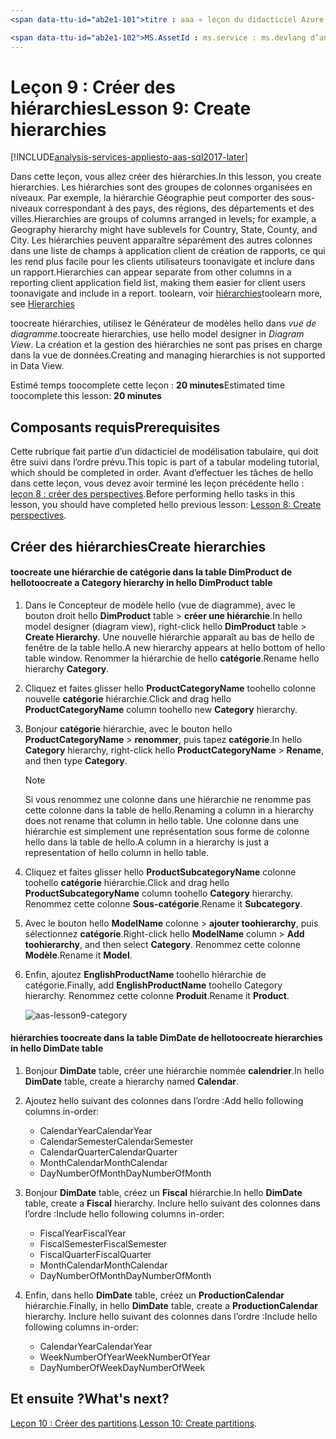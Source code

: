 ```yaml
---
<span data-ttu-id="ab2e1-101">titre : aaa « leçon du didacticiel Azure Analysis Services 9 : créer des hiérarchies | Description de Microsoft Docs » : services : analysis services documentationcenter : '' auteur : minewiskan manager : erikre éditeur : '' balises : ».</span><span class="sxs-lookup"><span data-stu-id="ab2e1-101">title: aaa"Azure Analysis Services tutorial lesson 9: Create hierarchies | Microsoft Docs" description: services: analysis-services documentationcenter: '' author: minewiskan manager: erikre editor: '' tags: ''</span></span>

<span data-ttu-id="ab2e1-102">MS.AssetId : ms.service : ms.devlang d’analysis services : NA ms.topic : get-started-article ms.tgt_pltfrm : NA ms.workload : na ms.date : 26/05/2017 ms.author : owend</span><span class="sxs-lookup"><span data-stu-id="ab2e1-102">ms.assetid: ms.service: analysis-services ms.devlang: NA ms.topic: get-started-article ms.tgt_pltfrm: NA ms.workload: na ms.date: 05/26/2017 ms.author: owend</span></span>
---
```

# <a name="lesson-9-create-hierarchies"></a><span data-ttu-id="ab2e1-103">Leçon 9 : Créer des hiérarchies</span><span class="sxs-lookup"><span data-stu-id="ab2e1-103">Lesson 9: Create hierarchies</span></span>

[!INCLUDE[analysis-services-appliesto-aas-sql2017-later](../../../includes/analysis-services-appliesto-aas-sql2017-later.md)]

<span data-ttu-id="ab2e1-104">Dans cette leçon, vous allez créer des hiérarchies.</span><span class="sxs-lookup"><span data-stu-id="ab2e1-104">In this lesson, you create hierarchies.</span></span> <span data-ttu-id="ab2e1-105">Les hiérarchies sont des groupes de colonnes organisées en niveaux. Par exemple, la hiérarchie Géographie peut comporter des sous-niveaux correspondant à des pays, des régions, des départements et des villes.</span><span class="sxs-lookup"><span data-stu-id="ab2e1-105">Hierarchies are groups of columns arranged in levels; for example, a Geography hierarchy might have sublevels for Country, State, County, and City.</span></span> <span data-ttu-id="ab2e1-106">Les hiérarchies peuvent apparaître séparément des autres colonnes dans une liste de champs à application client de création de rapports, ce qui les rend plus facile pour les clients utilisateurs toonavigate et inclure dans un rapport.</span><span class="sxs-lookup"><span data-stu-id="ab2e1-106">Hierarchies can appear separate from other columns in a reporting client application field list, making them easier for client users toonavigate and include in a report.</span></span> <span data-ttu-id="ab2e1-107">toolearn, voir [hiérarchies](https://docs.microsoft.com/sql/analysis-services/tabular-models/hierarchies-ssas-tabular)</span><span class="sxs-lookup"><span data-stu-id="ab2e1-107">toolearn more, see [Hierarchies](https://docs.microsoft.com/sql/analysis-services/tabular-models/hierarchies-ssas-tabular)</span></span>
  
<span data-ttu-id="ab2e1-108">toocreate hiérarchies, utilisez le Générateur de modèles hello dans *vue de diagramme*.</span><span class="sxs-lookup"><span data-stu-id="ab2e1-108">toocreate hierarchies, use hello model designer in *Diagram View*.</span></span> <span data-ttu-id="ab2e1-109">La création et la gestion des hiérarchies ne sont pas prises en charge dans la vue de données.</span><span class="sxs-lookup"><span data-stu-id="ab2e1-109">Creating and managing hierarchies is not supported in Data View.</span></span>  
  
<span data-ttu-id="ab2e1-110">Estimé temps toocomplete cette leçon : **20 minutes**</span><span class="sxs-lookup"><span data-stu-id="ab2e1-110">Estimated time toocomplete this lesson: **20 minutes**</span></span>  
  
## <a name="prerequisites"></a><span data-ttu-id="ab2e1-111">Composants requis</span><span class="sxs-lookup"><span data-stu-id="ab2e1-111">Prerequisites</span></span>  
<span data-ttu-id="ab2e1-112">Cette rubrique fait partie d’un didacticiel de modélisation tabulaire, qui doit être suivi dans l’ordre prévu.</span><span class="sxs-lookup"><span data-stu-id="ab2e1-112">This topic is part of a tabular modeling tutorial, which should be completed in order.</span></span> <span data-ttu-id="ab2e1-113">Avant d’effectuer les tâches de hello dans cette leçon, vous devez avoir terminé les leçon précédente hello : [leçon 8 : créer des perspectives](../tutorials/aas-lesson-8-create-perspectives.md).</span><span class="sxs-lookup"><span data-stu-id="ab2e1-113">Before performing hello tasks in this lesson, you should have completed hello previous lesson: [Lesson 8: Create perspectives](../tutorials/aas-lesson-8-create-perspectives.md).</span></span>  
  
## <a name="create-hierarchies"></a><span data-ttu-id="ab2e1-114">Créer des hiérarchies</span><span class="sxs-lookup"><span data-stu-id="ab2e1-114">Create hierarchies</span></span>  
  
#### <a name="toocreate-a-category-hierarchy-in-hello-dimproduct-table"></a><span data-ttu-id="ab2e1-115">toocreate une hiérarchie de catégorie dans la table DimProduct de hello</span><span class="sxs-lookup"><span data-stu-id="ab2e1-115">toocreate a Category hierarchy in hello DimProduct table</span></span>  
  
1.  <span data-ttu-id="ab2e1-116">Dans le Concepteur de modèle hello (vue de diagramme), avec le bouton droit hello **DimProduct** table > **créer une hiérarchie**.</span><span class="sxs-lookup"><span data-stu-id="ab2e1-116">In hello model designer (diagram view), right-click hello **DimProduct** table > **Create Hierarchy**.</span></span> <span data-ttu-id="ab2e1-117">Une nouvelle hiérarchie apparaît au bas de hello de fenêtre de la table hello.</span><span class="sxs-lookup"><span data-stu-id="ab2e1-117">A new hierarchy appears at hello bottom of hello table window.</span></span> <span data-ttu-id="ab2e1-118">Renommer la hiérarchie de hello **catégorie**.</span><span class="sxs-lookup"><span data-stu-id="ab2e1-118">Rename hello hierarchy **Category**.</span></span>  
  
2.  <span data-ttu-id="ab2e1-119">Cliquez et faites glisser hello **ProductCategoryName** toohello colonne nouvelle **catégorie** hiérarchie.</span><span class="sxs-lookup"><span data-stu-id="ab2e1-119">Click and drag hello **ProductCategoryName** column toohello new **Category** hierarchy.</span></span>  
  
3.  <span data-ttu-id="ab2e1-120">Bonjour **catégorie** hiérarchie, avec le bouton hello **ProductCategoryName** > **renommer**, puis tapez **catégorie**.</span><span class="sxs-lookup"><span data-stu-id="ab2e1-120">In hello **Category** hierarchy, right-click hello **ProductCategoryName** > **Rename**, and then type **Category**.</span></span>  
  
    > [!NOTE]  
    > <span data-ttu-id="ab2e1-121">Si vous renommez une colonne dans une hiérarchie ne renomme pas cette colonne dans la table de hello.</span><span class="sxs-lookup"><span data-stu-id="ab2e1-121">Renaming a column in a hierarchy does not rename that column in hello table.</span></span> <span data-ttu-id="ab2e1-122">Une colonne dans une hiérarchie est simplement une représentation sous forme de colonne hello dans la table de hello.</span><span class="sxs-lookup"><span data-stu-id="ab2e1-122">A column in a hierarchy is just a representation of hello column in hello table.</span></span>  
  
4.  <span data-ttu-id="ab2e1-123">Cliquez et faites glisser hello **ProductSubcategoryName** colonne toohello **catégorie** hiérarchie.</span><span class="sxs-lookup"><span data-stu-id="ab2e1-123">Click and drag hello **ProductSubcategoryName** column toohello **Category** hierarchy.</span></span> <span data-ttu-id="ab2e1-124">Renommez cette colonne **Sous-catégorie**.</span><span class="sxs-lookup"><span data-stu-id="ab2e1-124">Rename it **Subcategory**.</span></span> 
  
5.  <span data-ttu-id="ab2e1-125">Avec le bouton hello **ModelName** colonne > **ajouter toohierarchy**, puis sélectionnez **catégorie**.</span><span class="sxs-lookup"><span data-stu-id="ab2e1-125">Right-click hello **ModelName** column > **Add toohierarchy**, and then select **Category**.</span></span> <span data-ttu-id="ab2e1-126">Renommez cette colonne **Modèle**.</span><span class="sxs-lookup"><span data-stu-id="ab2e1-126">Rename it **Model**.</span></span>

6.  <span data-ttu-id="ab2e1-127">Enfin, ajoutez **EnglishProductName** toohello hiérarchie de catégorie.</span><span class="sxs-lookup"><span data-stu-id="ab2e1-127">Finally, add **EnglishProductName** toohello Category hierarchy.</span></span> <span data-ttu-id="ab2e1-128">Renommez cette colonne **Produit**.</span><span class="sxs-lookup"><span data-stu-id="ab2e1-128">Rename it **Product**.</span></span>  

    ![aas-lesson9-category](../tutorials/media/aas-lesson9-category.png)
  
#### <a name="toocreate-hierarchies-in-hello-dimdate-table"></a><span data-ttu-id="ab2e1-130">hiérarchies toocreate dans la table DimDate de hello</span><span class="sxs-lookup"><span data-stu-id="ab2e1-130">toocreate hierarchies in hello DimDate table</span></span>  
  
1.  <span data-ttu-id="ab2e1-131">Bonjour **DimDate** table, créer une hiérarchie nommée **calendrier**.</span><span class="sxs-lookup"><span data-stu-id="ab2e1-131">In hello **DimDate** table, create a hierarchy named **Calendar**.</span></span>  
  
3.  <span data-ttu-id="ab2e1-132">Ajoutez hello suivant des colonnes dans l’ordre :</span><span class="sxs-lookup"><span data-stu-id="ab2e1-132">Add hello following columns in-order:</span></span>

    *  <span data-ttu-id="ab2e1-133">CalendarYear</span><span class="sxs-lookup"><span data-stu-id="ab2e1-133">CalendarYear</span></span>
    *  <span data-ttu-id="ab2e1-134">CalendarSemester</span><span class="sxs-lookup"><span data-stu-id="ab2e1-134">CalendarSemester</span></span>
    *  <span data-ttu-id="ab2e1-135">CalendarQuarter</span><span class="sxs-lookup"><span data-stu-id="ab2e1-135">CalendarQuarter</span></span>
    *  <span data-ttu-id="ab2e1-136">MonthCalendar</span><span class="sxs-lookup"><span data-stu-id="ab2e1-136">MonthCalendar</span></span>
    *  <span data-ttu-id="ab2e1-137">DayNumberOfMonth</span><span class="sxs-lookup"><span data-stu-id="ab2e1-137">DayNumberOfMonth</span></span>
    
4.  <span data-ttu-id="ab2e1-138">Bonjour **DimDate** table, créez un **Fiscal** hiérarchie.</span><span class="sxs-lookup"><span data-stu-id="ab2e1-138">In hello **DimDate** table, create a **Fiscal** hierarchy.</span></span> <span data-ttu-id="ab2e1-139">Inclure hello suivant des colonnes dans l’ordre :</span><span class="sxs-lookup"><span data-stu-id="ab2e1-139">Include hello following columns in-order:</span></span>  
  
    *  <span data-ttu-id="ab2e1-140">FiscalYear</span><span class="sxs-lookup"><span data-stu-id="ab2e1-140">FiscalYear</span></span>
    *  <span data-ttu-id="ab2e1-141">FiscalSemester</span><span class="sxs-lookup"><span data-stu-id="ab2e1-141">FiscalSemester</span></span>
    *  <span data-ttu-id="ab2e1-142">FiscalQuarter</span><span class="sxs-lookup"><span data-stu-id="ab2e1-142">FiscalQuarter</span></span>
    *  <span data-ttu-id="ab2e1-143">MonthCalendar</span><span class="sxs-lookup"><span data-stu-id="ab2e1-143">MonthCalendar</span></span>
    *  <span data-ttu-id="ab2e1-144">DayNumberOfMonth</span><span class="sxs-lookup"><span data-stu-id="ab2e1-144">DayNumberOfMonth</span></span>
  
5.  <span data-ttu-id="ab2e1-145">Enfin, dans hello **DimDate** table, créez un **ProductionCalendar** hiérarchie.</span><span class="sxs-lookup"><span data-stu-id="ab2e1-145">Finally, in hello **DimDate** table, create a **ProductionCalendar** hierarchy.</span></span> <span data-ttu-id="ab2e1-146">Inclure hello suivant des colonnes dans l’ordre :</span><span class="sxs-lookup"><span data-stu-id="ab2e1-146">Include hello following columns in-order:</span></span>  
    *  <span data-ttu-id="ab2e1-147">CalendarYear</span><span class="sxs-lookup"><span data-stu-id="ab2e1-147">CalendarYear</span></span>
    *  <span data-ttu-id="ab2e1-148">WeekNumberOfYear</span><span class="sxs-lookup"><span data-stu-id="ab2e1-148">WeekNumberOfYear</span></span>
    *  <span data-ttu-id="ab2e1-149">DayNumberOfWeek</span><span class="sxs-lookup"><span data-stu-id="ab2e1-149">DayNumberOfWeek</span></span>
  
 ## <a name="whats-next"></a><span data-ttu-id="ab2e1-150">Et ensuite ?</span><span class="sxs-lookup"><span data-stu-id="ab2e1-150">What's next?</span></span>
<span data-ttu-id="ab2e1-151">[Leçon 10 : Créer des partitions](../tutorials/aas-lesson-10-create-partitions.md).</span><span class="sxs-lookup"><span data-stu-id="ab2e1-151">[Lesson 10: Create partitions](../tutorials/aas-lesson-10-create-partitions.md).</span></span> 
  
  
